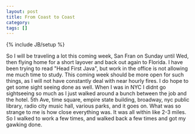 ```yaml
---
layout: post
title: From Coast to Coast
category: 
tags: []
---
```

{% include JB/setup %}

So I will be traveling a lot this coming week, San Fran on Sunday until Wed, then flying home for a short layover and back out again to Florida.   I have been trying to read "Head First Java", but work in the office is not allowing me much time to study.  This coming week should be more open for such things, as I will not have constantly deal with near hourly fires.  I do hope to get some sight seeing done as well.  When I was in NYC I didnt go sightseeing so much as I just walked around a bunch between the job and the hotel.  5th Ave, time square, empire state building, broadway, nyc public library, radio city music hall, various parks, and it goes on.  What was so strange to me is how close everything was.  It was all within like 2-3 miles.  So I walked to work a few times, and walked back a few times and got my gawking done.
